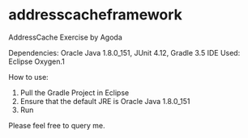 # addresscacheframework
AddressCache Exercise by Agoda

Dependencies: Oracle Java 1.8.0_151, JUnit 4.12, Gradle 3.5
IDE Used: Eclipse Oxygen.1

How to use:
1. Pull the Gradle Project in Eclipse
2. Ensure that the default JRE is Oracle Java 1.8.0_151
3. Run

Please feel free to query me.
